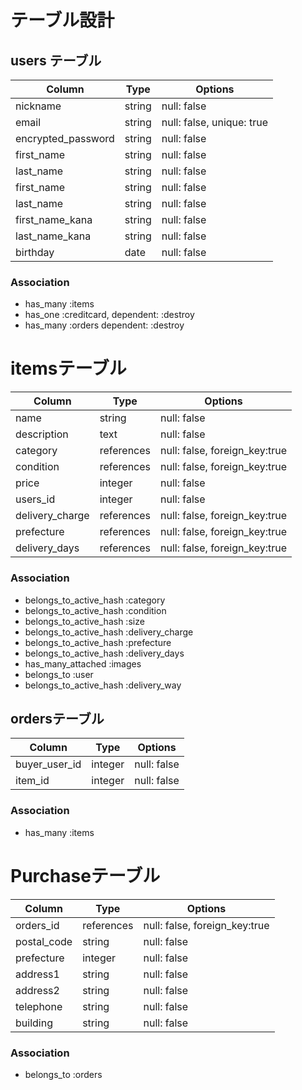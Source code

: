 # テーブル設計

## users テーブル

| Column             | Type       | Options                       |
| ------------------ | ---------- | ----------------------------- |
| nickname           | string     | null: false                   |
| email              | string     | null: false, unique: true     |
| encrypted_password | string     | null: false                   |
| first_name         | string     | null: false                   |
| last_name          | string     | null: false                   |
| first_name         | string     | null: false                   |
| last_name          | string     | null: false                   |
| first_name_kana    | string     | null: false                   |
| last_name_kana     | string     | null: false                   |
| birthday           | date       | null: false                   |

### Association

* has_many :items
* has_one :creditcard, dependent: :destroy
* has_many :orders dependent: :destroy

# itemsテーブル

| Column             | Type       | Options                       |
| ------------------ | ---------- | ----------------------------- |
| name               | string     | null: false                   |
| description        | text       | null: false                   |
| category           | references | null: false, foreign_key:true |
| condition          | references | null: false, foreign_key:true |
| price              | integer    | null: false                   |
| users_id           | integer    | null: false                   |
| delivery_charge    | references | null: false, foreign_key:true |
| prefecture         | references | null: false, foreign_key:true |
| delivery_days      | references | null: false, foreign_key:true |



### Association

* belongs_to_active_hash :category
* belongs_to_active_hash :condition
* belongs_to_active_hash :size
* belongs_to_active_hash :delivery_charge
* belongs_to_active_hash :prefecture
* belongs_to_active_hash :delivery_days
* has_many_attached :images
* belongs_to :user
* belongs_to_active_hash :delivery_way

## ordersテーブル

| Column         | Type      | Options                       |
| -------------- | --------- | ----------------------------- |
| buyer_user_id  | integer   | null: false                   |
| item_id        | integer   | null: false                   |

### Association

* has_many :items

# Purchaseテーブル

| Column             | Type       | Options                       |
| ------------------ | ---------- | ----------------------------- |
| orders_id          | references | null: false, foreign_key:true |
| postal_code        | string     | null: false                   |
| prefecture         | integer    | null: false                   |
| address1           | string     | null: false                   |
| address2           | string     | null: false                   |
| telephone          | string     | null: false                   |
| building　         | string     | null: false                   |

### Association

* belongs_to :orders